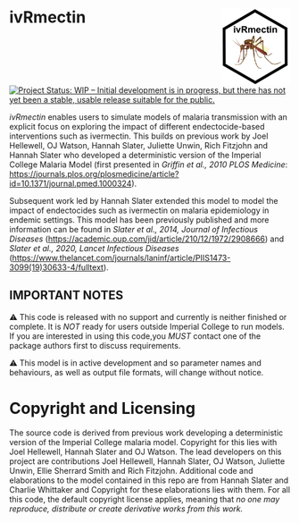 
<!-- README.md is generated from README.Rmd. Please edit that file -->

# ivRmectin <img src="man/Figures/ivRmectin_logo.PNG" align="right" height="138.5" />

<!-- badges: start -->

[![Project Status: WIP – Initial development is in progress, but there
has not yet been a stable, usable release suitable for the
public.](https://www.repostatus.org/badges/latest/wip.svg)](https://www.repostatus.org/#wip)
<!-- badges: end -->

*ivRmectin* enables users to simulate models of malaria transmission
with an explicit focus on exploring the impact of different
endectocide-based interventions such as ivermectin. This builds on
previous work by Joel Hellewell, OJ Watson, Hannah Slater, Juliette
Unwin, Rich Fitzjohn and Hannah Slater who developed a deterministic
version of the Imperial College Malaria Model (first presented in
*Griffin et al., 2010 PLOS Medicine*:
<https://journals.plos.org/plosmedicine/article?id=10.1371/journal.pmed.1000324>).

Subsequent work led by Hannah Slater extended this model to model the
impact of endectocides such as ivermectin on malaria epidemiology in
endemic settings. This model has been previously published and more
information can be found in *Slater et al., 2014, Journal of Infectious
Diseases* (<https://academic.oup.com/jid/article/210/12/1972/2908666>)
and *Slater et al., 2020, Lancet Infectious Diseases*
(<https://www.thelancet.com/journals/laninf/article/PIIS1473-3099(19)30633-4/fulltext>).

## IMPORTANT NOTES

:warning: This code is released with no support and currently is neither
finished or complete. It is *NOT* ready for users outside Imperial
College to run models. If you are interested in using this code,you
*MUST* contact one of the package authors first to discuss requirements.

:warning: This model is in active development and so parameter names and
behaviours, as well as output file formats, will change without notice.

# Copyright and Licensing

The source code is derived from previous work developing a deterministic
version of the Imperial College malaria model. Copyright for this lies
with Joel Hellewell, Hannah Slater and OJ Watson. The lead developers on
this project are contributions Joel Hellewell, Hannah Slater, OJ Watson,
Juliette Unwin, Ellie Sherrard Smith and Rich Fitzjohn. Additional code
and elaborations to the model contained in this repo are from Hannah
Slater and Charlie Whittaker and Copyright for these elaborations lies
with them. For all this code, the default copyright license applies,
meaning that *no one may reproduce, distribute or create derivative
works from this work.*

